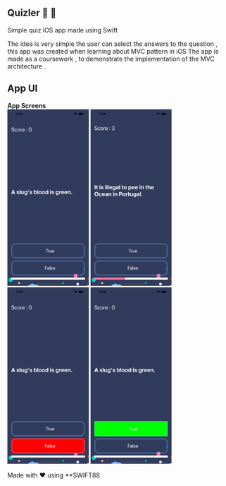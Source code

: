 ## Quizler :tada: :rocket:
Simple quiz iOS app made using Swift 

The idea is very simple the user can select the answers to the question , this app was created when learning about MVC pattern in iOS 
The app is made as a coursework , to demonstrate the implementation of the MVC architecture .

## App UI
**App Screens**<br>
<img src="screenshots/one.png" alt="onboarding image" height="400" />
<img src="screenshots/two.png" alt="onboarding image" height="400" />
<img src="screenshots/three.png" alt="onboarding image" height="400" />
<img src="screenshots/four.png" alt="four" height="400" />

Made with ❤️  using **SWIFT88

